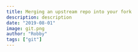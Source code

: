```yaml
---
title: Merging an upstream repo into your fork
description: description
date: "2019-08-01"
image: git.png
author: "Robby"
tags: ["git"]
---
```

<!---->
<!-- <br /> -->
<!---->
<!-- This article is from Github's help page [here](https://help.github.com/en/articles/merging-an-upstream-repository-into-your-fork) I am adding it here to quickly reference it when I inevitably forget how to do it. -->
<!---->
<!-- If you don't have push (write) access to an upstream repository, then you can pull commits from that repository into your own fork. -->
<!---->
<!-- 1. Open Terminal. -->
<!---->
<!-- 2. Change the current working directory to your local project. -->
<!---->
<!-- 3. Check out the branch you wish to merge to. Usually, you will merge into `master`. -->
<!---->
<!-- ``` -->
<!-- git checkout master -->
<!-- ``` -->
<!---->
<!-- 4. Pull the desired branch from the upstream repository. This method will retain the commit history without modification. -->
<!---->
<!-- ``` -->
<!-- git pull https://github.com/ORIGINAL_OWNER/ORIGINAL_REPOSITORY.git BRANCH_NAME -->
<!-- ``` -->
<!---->
<!-- 5. If there are conflicts, resolve them. -->
<!---->
<!-- 6. Commit the merge. -->
<!---->
<!-- 7. Review the changes and ensure they are satisfactory. -->
<!---->
<!-- 8. Push the merge to your GitHub repository. -->
<!---->
<!-- ``` -->
<!-- git push origin master -->
<!-- ``` -->
<!---->
